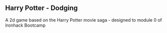 ## Harry Potter - Dodging
A 2d game based on the Harry Potter movie saga - designed to module 0 of Ironhack Bootcamp


